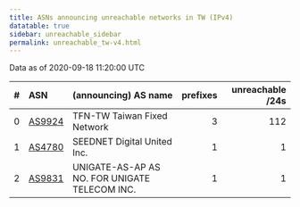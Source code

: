 ```yaml
---
title: ASNs announcing unreachable networks in TW (IPv4)
datatable: true
sidebar: unreachable_sidebar
permalink: unreachable_tw-v4.html
---
```


Data as of 2020-09-18 11:20:00 UTC


<div class="datatable-begin"></div>

|   # | ASN                                  | (announcing) AS name                          |   prefixes |   unreachable /24s |
|----:|:-------------------------------------|:----------------------------------------------|-----------:|-------------------:|
|   0 | [AS9924](unreachable_AS9924-v4.html) | TFN-TW Taiwan Fixed Network                   |          3 |                112 |
|   1 | [AS4780](unreachable_AS4780-v4.html) | SEEDNET Digital United Inc.                   |          1 |                  1 |
|   2 | [AS9831](unreachable_AS9831-v4.html) | UNIGATE-AS-AP AS NO. FOR UNIGATE TELECOM INC. |          1 |                  1 |

<div class="datatable-end"></div>